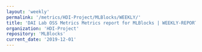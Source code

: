 ```yaml
---
layout: 'weekly'
permalink: '/metrics/HDI-Project/MLBlocks/WEEKLY/'
title: 'DAI Lab OSS Metrics Metrics report for MLBlocks | WEEKLY-REPORT-2019-12-01'
organization: 'HDI-Project'
repository: 'MLBlocks'
current_date: '2019-12-01'
---
```

